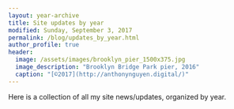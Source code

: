 ```yaml
---
layout: year-archive
title: Site updates by year
modified: Sunday, September 3, 2017
permalink: /blog/updates_by_year.html
author_profile: true
header:
  image: /assets/images/brooklyn_pier_1500x375.jpg
  image_description: "Brooklyn Bridge Park pier, 2016"
  caption: "[©2017](http://anthonynguyen.digital/)"
---
```


Here is a collection of all my site news/updates, organized by year.

